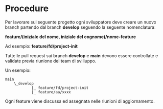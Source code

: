 # Procedure

Per lavorare sul seguente progetto ogni sviluppatore deve creare un nuovo branch partendo dal branch **develop** seguendo la seguente nomenclatura:

**feature/(iniziale del nome, iniziale del cognome)/nome-feature**

Ad esempio: **feature/fd/project-init**

Tutte le pull request sui branch **develop** e **main** devono essere controllate e validate previa riunione del team di sviliuppo.

Un esempio:


    main
        \_develop
                |_ feature/fd/project-init
                |_ feature/aa/xxxx

Ogni feature viene discussa ed assegnata nelle riunioni di aggiornamento.